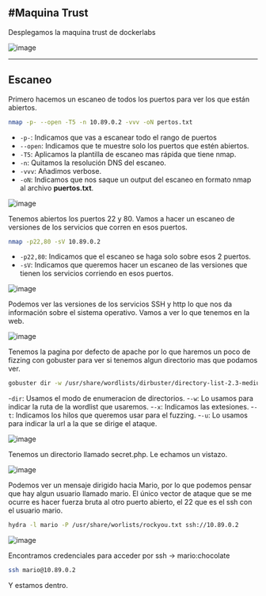 #Maquina Trust
----

Desplegamos la maquina trust de dockerlabs

![image](https://github.com/user-attachments/assets/50d88287-2321-40c7-b0cc-12db16c0bb50)

---- 
## Escaneo 

Primero hacemos un escaneo de todos los puertos para ver los que están abiertos.

```bash
nmap -p- --open -T5 -n 10.89.0.2 -vvv -oN pertos.txt
```

- `-p-`: Indicamos que vas a escanear todo el rango de puertos
- `--open`: Indicamos que te muestre solo los puertos que estén abiertos.
- `-T5`: Aplicamos la plantilla de escaneo mas rápida que tiene nmap. 
- `-n`: Quitamos la resolución DNS del escaneo.
- `-vvv`: Añadimos verbose.
- `-oN`: Indicamos que nos saque un output del escaneo en formato nmap al archivo **puertos.txt**.

![image](https://github.com/user-attachments/assets/6824378c-293f-4ac7-b775-8616f6bc28b4)

Tenemos abiertos los puertos 22 y 80. Vamos a hacer un escaneo de versiones de los servicios que corren en esos puertos.

```bash
nmap -p22,80 -sV 10.89.0.2
```

- `-p22,80`: Indicamos que el escaneo se haga solo sobre esos 2 puertos.
- `-sV`: Indicamos que queremos hacer un escaneo de las versiones que tienen los servicios corriendo en esos puertos.

![image](https://github.com/user-attachments/assets/86d3bf98-8432-4ecd-871c-45f4571c3b3b)

Podemos ver las versiones de los servicios SSH y http lo que nos da información sobre el sistema operativo.
Vamos a ver lo que tenemos en la web. 

![image](https://github.com/user-attachments/assets/7776f2d9-6fb4-48b0-9147-df915ebecb8b)

Tenemos la pagina por defecto de apache por lo que haremos un poco de fizzing con gobuster para ver si tenemos algun directorio mas que podamos ver.

```bash
gobuster dir -w /usr/share/wordlists/dirbuster/directory-list-2.3-medium.txt -x php,html,txt -t 20 -u http://10.89.0.2
```

-`dir`: Usamos el modo de enumeracion de directorios.
-`-w`: Lo usamos para indicar la ruta de la wordlist que usaremos.
-`-x`: Indicamos las extesiones.
-`-t`: Indicamos los hilos que queremos usar para el fuzzing.
-`-u`: Lo usamos para indicar la url a la que se dirige el ataque.

![image](https://github.com/user-attachments/assets/11007117-937f-449c-b17c-3dd9db6a0b03)

Tenemos un directorio llamado secret.php. Le echamos un vistazo.

![image](https://github.com/user-attachments/assets/54762586-6bc1-4cd8-9b65-0a4fb773bd24)

Podemos ver un mensaje dirigido hacia Mario, por lo que podemos pensar que hay algun usuario llamado mario. El único vector de ataque que se me ocurre es hacer fuerza bruta al otro puerto abierto, el 22 que es el ssh con el usuario mario.

```bash
hydra -l mario -P /usr/share/worlists/rockyou.txt ssh://10.89.0.2
```

![image](https://github.com/user-attachments/assets/cf90f859-0b45-4508-b78e-838b6cf22992)

Encontramos credenciales para acceder por ssh -> mario:chocolate

```bash
ssh mario@10.89.0.2
```
Y estamos dentro.
